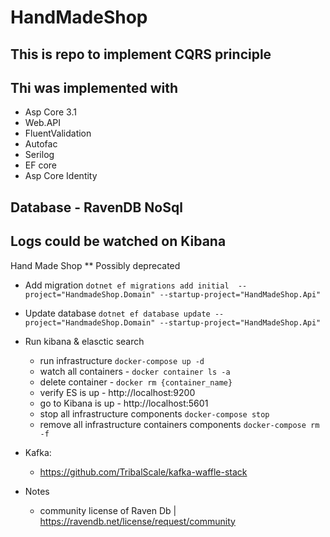 # HandMadeShop

## This is repo to implement CQRS principle
## Thi was implemented with 
- Asp Core 3.1
- Web.API
- FluentValidation
- Autofac
- Serilog
- EF core
- Asp Core Identity

## Database -  RavenDB NoSql 

## Logs could be watched on Kibana

Hand Made Shop
** Possibly deprecated
 * Add migration `dotnet ef migrations add initial  --project="HandmadeShop.Domain" --startup-project="HandMadeShop.Api"
`
 * Update database `dotnet ef database update --project="HandmadeShop.Domain" --startup-project="HandMadeShop.Api"
`
 * Run kibana & elasctic search
    - run infrastructure `docker-compose up -d` 
    - watch all containers - `docker container ls -a`
    - delete container - `docker rm {container_name}`
    - verify ES is up -  http://localhost:9200 
    - go to Kibana is up -  http://localhost:5601 
    - stop all infrastructure components `docker-compose stop`
    - remove all infrastructure  containers components `docker-compose rm -f`
    
* Kafka:
    - https://github.com/TribalScale/kafka-waffle-stack
    
* Notes
    - community license of Raven Db | https://ravendb.net/license/request/community
        
